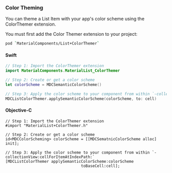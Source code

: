 ### Color Theming

You can theme a List Item with your app's color scheme using the ColorThemer extension.

You must first add the Color Themer extension to your project:

```bash
pod `MaterialComponents/List+ColorThemer`
```

<!--<div class="material-code-render" markdown="1">-->
#### Swift

```swift
// Step 1: Import the ColorThemer extension
import MaterialComponents.MaterialList_ColorThemer

// Step 2: Create or get a color scheme
let colorScheme = MDCSemanticColorScheme()

// Step 3: Apply the color scheme to your component from within `-collectionView:cellForItemAtIndexPath:`
MDCListColorThemer.applySemanticColorScheme(colorScheme, to: cell)
```

#### Objective-C

```objc
// Step 1: Import the ColorThemer extension
#import "MaterialList+ColorThemer.h"

// Step 2: Create or get a color scheme
id<MDCColorScheming> colorScheme = [[MDCSematnicColorScheme alloc] init];

// Step 3: Apply the color scheme to your component from within `-collectionView:cellForItemAtIndexPath:`
[MDCListColorThemer applySemanticColorScheme:colorScheme
                                 toBaseCell:cell];
```
<!--</div>-->
